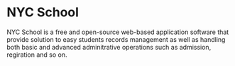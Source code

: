 # NYC School
NYC School is a free and open-source web-based application software that provide solution to easy students records management as well as handling both basic and advanced adminitrative operations such as admission, regiration and so on.
